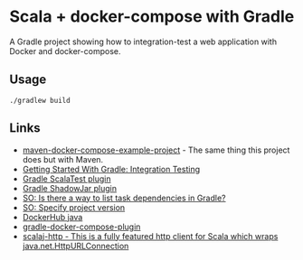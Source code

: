 # Scala + docker-compose with Gradle

A Gradle project showing how to integration-test a web application with Docker and docker-compose.

## Usage

    ./gradlew build

## Links
* [maven-docker-compose-example-project](https://github.com/cstroe/maven-docker-compose-example-project) - The same thing this project does but with Maven.
* [Getting Started With Gradle: Integration Testing](https://www.petrikainulainen.net/programming/gradle/getting-started-with-gradle-integration-testing/)
* [Gradle ScalaTest plugin](https://github.com/maiflai/gradle-scalatest)
* [Gradle ShadowJar plugin](https://github.com/johnrengelman/shadow)
* [SO: Is there a way to list task dependencies in Gradle?](https://stackoverflow.com/questions/10422054/is-there-a-way-to-list-task-dependencies-in-gradle/46931628#46931628)
* [SO: Specify project version](https://stackoverflow.com/questions/17670878/specify-project-version/46931781#46931781)
* [DockerHub java](https://hub.docker.com/_/java/)
* [gradle-docker-compose-plugin](https://github.com/avast/gradle-docker-compose-plugin)
* [scalaj-http - This is a fully featured http client for Scala which wraps java.net.HttpURLConnection](https://github.com/scalaj/scalaj-http)
